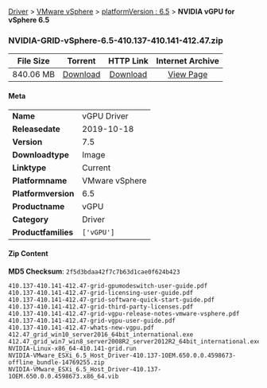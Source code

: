 
[Driver](/README.md)  >  [VMware vSphere](/index/Driver/VMware_vSphere.md)  >  [platformVersion : 6.5](/index/Driver/VMware_vSphere/6.5.md)  >  **NVIDIA vGPU for vSphere 6.5**


### NVIDIA-GRID-vSphere-6.5-410.137-410.141-412.47.zip

| **File Size** | **Torrent**  | **HTTP Link** | **Internet Archive** |
|:-------------:|:------------:|:-------------:|:--------------------:|
| 840.06 MB |  [Download](https://archive.org/download/nvgpu_NVIDIA-GRID-vSphere-6.5-410.137-410.141-412.47.zip_vxs7rxat/nvgpu_NVIDIA-GRID-vSphere-6.5-410.137-410.141-412.47.zip_vxs7rxat_archive.torrent)       | [Download](https://archive.org/compress/nvgpu_NVIDIA-GRID-vSphere-6.5-410.137-410.141-412.47.zip_vxs7rxat) | [View Page](https://archive.org/details/nvgpu_NVIDIA-GRID-vSphere-6.5-410.137-410.141-412.47.zip_vxs7rxat)       |

#### Meta

<table>
<tr><td><strong>Name</strong></td><td>vGPU Driver</td></tr>
<tr><td><strong>Releasedate</strong></td><td>2019-10-18</td></tr>
<tr><td><strong>Version</strong></td><td>7.5</td></tr>
<tr><td><strong>Downloadtype</strong></td><td>Image</td></tr>
<tr><td><strong>Linktype</strong></td><td>Current</td></tr>
<tr><td><strong>Platformname</strong></td><td>VMware vSphere</td></tr>
<tr><td><strong>Platformversion</strong></td><td>6.5</td></tr>
<tr><td><strong>Productname</strong></td><td>vGPU</td></tr>
<tr><td><strong>Category</strong></td><td>Driver</td></tr>
<tr><td><strong>Productfamilies</strong></td><td><code>['vGPU']</code></td></tr>
</table>

#### Zip Content

**MD5 Checksum**: `2f5d3bdaa42f7c7b63d1cae0f624b423`

```text
410.137-410.141-412.47-grid-gpumodeswitch-user-guide.pdf
410.137-410.141-412.47-grid-licensing-user-guide.pdf
410.137-410.141-412.47-grid-software-quick-start-guide.pdf
410.137-410.141-412.47-grid-third-party-licenses.pdf
410.137-410.141-412.47-grid-vgpu-release-notes-vmware-vsphere.pdf
410.137-410.141-412.47-grid-vgpu-user-guide.pdf
410.137-410.141-412.47-whats-new-vgpu.pdf
412.47_grid_win10_server2016_64bit_international.exe
412.47_grid_win7_win8_server2008R2_server2012R2_64bit_international.exe
NVIDIA-Linux-x86_64-410.141-grid.run
NVIDIA-VMware_ESXi_6.5_Host_Driver-410.137-1OEM.650.0.0.4598673-offline_bundle-14769255.zip
NVIDIA-VMware_ESXi_6.5_Host_Driver-410.137-1OEM.650.0.0.4598673.x86_64.vib
```